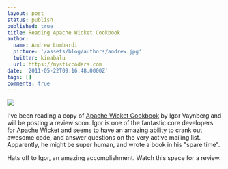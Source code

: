 ```yaml
---
layout: post
status: publish
published: true
title: Reading Apache Wicket Cookbook
author:
  name: Andrew Lombardi
  picture: '/assets/blog/authors/andrew.jpg'
  twitter: kinabalu
  url: https://mysticcoders.com
date: '2011-05-22T09:16:48.0000Z'
tags: []
comments: true
---
```

<a href="http://www.packtpub.com/apache-wicket-cookbook/book" target="_blank"><img src="https://www.mysticcoders.com/wp-content/uploads/2011/05/Apache-Wicket.png" border="0" /></a>

I've been reading a copy of <a href="http://www.packtpub.com/apache-wicket-cookbook/book">Apache Wicket Cookbook</a> by Igor Vaynberg and will be posting a review soon.  Igor is one of the fantastic core developers for <a href="http://wicket.apache.org" target="_blank">Apache Wicket</a> and seems to have an amazing ability to crank out awesome code, and answer questions on the very active mailing list.  Apparently, he might be super human, and wrote a book in his "spare time".

Hats off to Igor, an amazing accomplishment.  Watch this space for a review.

